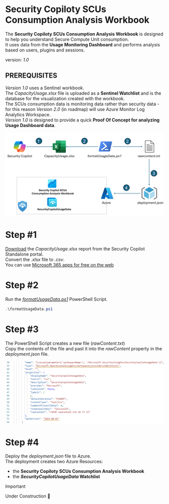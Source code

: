 # Security Copiloty SCUs Consumption Analysis Workbook
The **Security Copiloty SCUs Consumption Analysis Workbook** is designed to help you understand Secure Compute Unit consumption. <br>
It uses data from the **Usage Monitoring Dashboard** and performs analysis based on users, plugins and sessions. <br>

version: _1.0_

## PREREQUISITES
_Version 1.0_ uses a Sentinel workbook. <br>
The _CapacityUsage.xlsx_ file is uploaded as a **Sentinel Watchlist** and is the database for the visualization created with the workbook. <br>
The SCUs consumption data is monitoring data rather than security data - for this reason _Version 2.0_ (in roadmap) will use Azure Monitor Log Analytics Workspace. <br>
_Version 1.0_ is designed to provide a quick **Proof Of Concept for analyzing Usage Dashboard data**.

<div align="center">
  <img src="https://github.com/mariocuomo/Experimenting-With-Security-Copilot/blob/main/img/SecurityCopilotUsageDataWorkbook/schema.png" width="800">
</div>

# Step #1
[Download](https://learn.microsoft.com/en-us/copilot/security/manage-usage#export-data) the _CapacityUsage.xlsx_ report from the Security Copilot Standalone portal. <br>
Convert the _.xlsx_ file to _.csv_. <br>
You can use [Microsoft 365 apps for free on the web](https://www.microsoft.com/en-us/microsoft-365/free-office-online-for-the-web?msockid=3bacf9dd7b706ea223c0eb007a476fc6)

# Step #2
Run the [_formatUsageData.ps1_](https://github.com/mariocuomo/Experimenting-With-Security-Copilot/blob/main/monitoring/Consumption%20Analysis%20Workbook/formatUsageData.ps1) PowerShell Script. <br>

```PowerShell
.\formatUsageData.ps1
```

# Step #3
The PowerShell Script creates a new file (_rawContent.txt_)<br>
Copy the contents of the file and past it into the _rawContent_ property in the _deployment.json_ file.
<div align="center">
  <img src="https://github.com/mariocuomo/Experimenting-With-Security-Copilot/blob/main/img/SecurityCopilotUsageDataWorkbook/rawContent.png" width="800">
</div>

# Step #4
Deploy the _deployment.json_ file to Azure. <br>
The deployment creates two Azure Resources:
- the **Security Copiloty SCUs Consumption Analysis Workbook**
- the **_SecurityCopilotUsageData_ Watchlist**




> [!IMPORTANT]
> Under Construction 🧰
